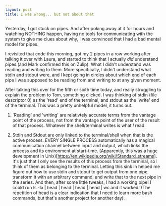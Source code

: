 ```yaml
---
layout: post
title: I was wrong... but not about that
---
```


Yesterday, I got stuck on pipes. And after poking away at it for hours and watching NOTHING happen, having no tools for communicating with the system to give me clues about why, I was convinced that I had a bad mental model for pipes.

I revisited that code this morning, got my 2 pipes in a row working after talking it over with Laura, and started to think that I actually *did* understand pipes (and Mark confirmed this on Zulip). What I didn't understand was reading and writing to them. More specifically, I didn't understand what stdin and stdout were, and I kept going in circles about which end of each pipe I was supposed to be reading from and writing to at any given moment. 

After talking this over for the fifth or sixth time today, and really struggling to explain the problem to Tom, something clicked. I was thinking of stdin (file descriptor 0) as the 'read' end of the terminal, and stdout as the 'write' end of the terminal. This was a pretty unhelpful model, it turns out.

1) 'Reading' and 'writing' are relativtely accurate terms from the vantage point of the process, not from the vantage point of the user of the result of that process. Whatever the shell/terminal writes is what *I* read. 

2) Stdin and Stdout are only linked to the terminal/shell when that is the active process. EVERY SINGLE PROCESS automatically has a magical communication channel between input and output, which links the process and its environment at start-time. (Apparently, this was a huge development in Unix)[https://en.wikipedia.org/wiki/Standard_streams]. It's just that I only see the results of this process from the terminal, so I think of them as belonging to the terminal. Letting this sink in helped me figure out how to use stdin and stdout to get output from one pipe, transform it with an arbitrary command, and write that to the next pipe in the series. And then, after some little tweaks, I had a working pipe! I could run ls -la | head | head | head | head | wc and it worked! (The repetition of head is a clear indication that I need to learn more bash commands, but that's another project for another day).





